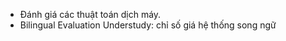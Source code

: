 - Đánh giá các thuật toán dịch máy. 
- Bilingual Evaluation Understudy: chỉ số giá hệ thống song ngữ